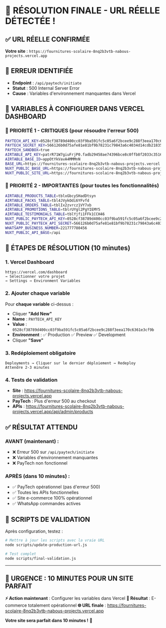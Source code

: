 # 🚨 RÉSOLUTION FINALE - URL RÉELLE DÉTECTÉE !

## ✅ **URL RÉELLE CONFIRMÉE**

**Votre site** : `https://fournitures-scolaire-8nq2b3vtb-nabous-projects.vercel.app`

## 🎯 **ERREUR IDENTIFIÉE**

- **Endpoint** : `/api/paytech/initiate`
- **Statut** : 500 Internal Server Error
- **Cause** : Variables d'environnement manquantes dans Vercel

## 🔧 **VARIABLES À CONFIGURER DANS VERCEL DASHBOARD**

### 🚨 **PRIORITÉ 1 - CRITIQUES** (pour résoudre l'erreur 500)

```bash
PAYTECH_API_KEY=0528cf38789d400cc03f9ba591fc5c05a6f2bcee9c288f3eea170c6361e3cf9b
PAYTECH_SECRET_KEY=566126b0d75afe81e81bf9b78231c79843a6c4034d14cdb21835b38c91e479ee
PAYTECH_SANDBOX=true
AIRTABLE_API_KEY=patrR71W7giuFrjP0.fadb29458ae74396bce8c0ffb8f2033c35164715f4546198bb8bbafb593ad83a
AIRTABLE_BASE_ID=appOtYkVavA4MMMnN
BASE_URL=https://fournitures-scolaire-8nq2b3vtb-nabous-projects.vercel.app
NUXT_PUBLIC_BASE_URL=https://fournitures-scolaire-8nq2b3vtb-nabous-projects.vercel.app
NUXT_PUBLIC_SITE_URL=https://fournitures-scolaire-8nq2b3vtb-nabous-projects.vercel.app
```

### 📌 **PRIORITÉ 2 - IMPORTANTES** (pour toutes les fonctionnalités)

```bash
AIRTABLE_PRODUCTS_TABLE=tblxGbcySHadDtsyn
AIRTABLE_PACKS_TABLE=tbl4JVykOdi6YFvfd
AIRTABLE_ORDERS_TABLE=tblIx2zvrcz1VY7xb
AIRTABLE_PROMOTIONS_TABLE=tblrUYgl2PgYIEMY5
AIRTABLE_TESTIMONIALS_TABLE=tblYjfi1FFk1CCH46
NUXT_PUBLIC_PAYTECH_API_KEY=0528cf38789d400cc03f9ba591fc5c05a6f2bcee9c288f3eea170c6361e3cf9b
NUXT_PUBLIC_PAYTECH_API_SECRET=566126b0d75afe81e81bf9b78231c79843a6c4034d14cdb21835b38c91e479ee
WHATSAPP_BUSINESS_NUMBER=221777780456
NUXT_PUBLIC_API_BASE=/api
```

## 🚀 **ÉTAPES DE RÉSOLUTION (10 minutes)**

### 1. **Vercel Dashboard**

```
https://vercel.com/dashboard
→ Sélectionner votre projet
→ Settings → Environment Variables
```

### 2. **Ajouter chaque variable**

Pour **chaque variable** ci-dessus :

- Cliquer **"Add New"**
- **Name** : `PAYTECH_API_KEY`
- **Value** : `0528cf38789d400cc03f9ba591fc5c05a6f2bcee9c288f3eea170c6361e3cf9b`
- **Environment** : ✅ Production ✅ Preview ✅ Development
- Cliquer **"Save"**

### 3. **Redéploiement obligatoire**

```
Deployments → Cliquer sur le dernier déploiement → Redeploy
Attendre 2-3 minutes
```

### 4. **Tests de validation**

- **Site** : https://fournitures-scolaire-8nq2b3vtb-nabous-projects.vercel.app
- **PayTech** : Plus d'erreur 500 au checkout
- **APIs** : https://fournitures-scolaire-8nq2b3vtb-nabous-projects.vercel.app/api/admin/products

## ✅ **RÉSULTAT ATTENDU**

### **AVANT** (maintenant) :

- ❌ Erreur 500 sur `/api/paytech/initiate`
- ❌ Variables d'environnement manquantes
- ❌ PayTech non fonctionnel

### **APRÈS** (dans 10 minutes) :

- ✅ PayTech opérationnel (pas d'erreur 500)
- ✅ Toutes les APIs fonctionnelles
- ✅ Site e-commerce 100% opérationnel
- ✅ WhatsApp commandes actives

## 🧪 **SCRIPTS DE VALIDATION**

Après configuration, testez :

```bash
# Mettre à jour les scripts avec la vraie URL
node scripts/update-production-url.js

# Test complet
node scripts/final-validation.js
```

---

## 🎯 **URGENCE : 10 MINUTES POUR UN SITE PARFAIT**

**⚡ Action maintenant** : Configurer les variables dans Vercel
**🎉 Résultat** : E-commerce totalement opérationnel
**🌐 URL finale** : https://fournitures-scolaire-8nq2b3vtb-nabous-projects.vercel.app

**Votre site sera parfait dans 10 minutes !** 🚀
